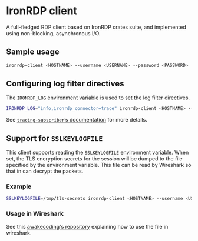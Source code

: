 # IronRDP client

A full-fledged RDP client based on IronRDP crates suite, and implemented using non-blocking, asynchronous I/O.

## Sample usage

```bash
ironrdp-client <HOSTNAME> --username <USERNAME> --password <PASSWORD>
```

## Configuring log filter directives

The `IRONRDP_LOG` environment variable is used to set the log filter directives. 

```bash
IRONRDP_LOG="info,ironrdp_connector=trace" ironrdp-client <HOSTNAME> --username <USERNAME> --password <PASSWORD>
```

See [`tracing-subscriber`’s documentation][tracing-doc] for more details.

[tracing-doc]: https://docs.rs/tracing-subscriber/0.3.17/tracing_subscriber/filter/struct.EnvFilter.html#directives

## Support for `SSLKEYLOGFILE`

This client supports reading the `SSLKEYLOGFILE` environment variable.
When set, the TLS encryption secrets for the session will be dumped to the file specified
by the environment variable. 
This file can be read by Wireshark so that in can decrypt the packets.

### Example

```bash
SSLKEYLOGFILE=/tmp/tls-secrets ironrdp-client <HOSTNAME> --username <USERNAME> --password <PASSWORD>
```

### Usage in Wireshark

See this [awakecoding's repository][awakecoding-repository] explaining how to use the file in wireshark.

[awakecoding-repository]: https://github.com/awakecoding/wireshark-rdp#sslkeylogfile

